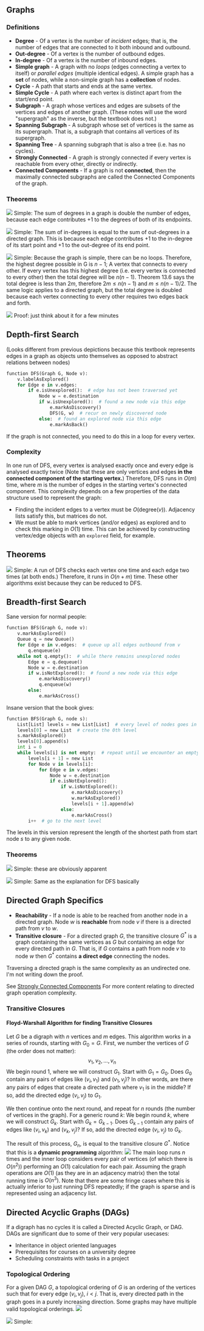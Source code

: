## Graphs
### Definitions
- **Degree** - Of a vertex is the number of *incident* edges; that is, the number of edges that are connected to it both inbound and outbound.
- **Out-degree** - Of a vertex is the number of outbound edges.
- **In-degree** - Of a vertex is the number of inbound edges.
- **Simple graph** - A graph with no *loops* (edges connecting a vertex to itself) or *parallel edges* (multiple identical edges). A simple graph has a **set** of nodes, while a non-simple graph has a **collection** of nodes.
- **Cycle** - A path that starts and ends at the same vertex.
- **Simple Cycle** - A path where each vertex is distinct apart from the start/end point. 
- **Subgraph** - A graph whose vertices and edges are subsets of the vertices and edges of another graph. (These notes will use the word "supergraph" as the inverse, but the textbook does not.)
- **Spanning Subgraph** - A subgraph whose set of vertices is the same as its supergraph. That is, a subgraph that contains all vertices of its supergraph.
- **Spanning Tree** - A spanning subgraph that is also a tree (i.e. has no cycles).
- **Strongly Connected** - A graph is strongly connected if every vertex is reachable from every other, directly or indirectly.
- **Connected Components** - If a graph is not **connected**, then the maximally connected subgraphs are called the Connected Components of the graph.

### Theorems
![](Pasted%20image%2020230925150703.png)
Simple: The sum of degrees in a graph is double the number of edges, because each edge contributes +1 to the degrees of both of its endpoints.

![](Pasted%20image%2020230925150804.png)
Simple: The sum of in-degrees is equal to the sum of out-degrees in a directed graph. This is because each edge contributes +1 to the in-degree of its start point and +1 to the out-degree of its end point.

![](Pasted%20image%2020230925151514.png)
Simple: Because the graph is simple, there can be no loops. Therefore, the highest degree possible in G is $n-1$; A vertex that connects to every other. If every vertex has this highest degree (i.e. every vertex is connected to every other) then the total degree will be $n(n-1)$. Theorem 13.6 says the total degree is less than $2m$, therefore $2m \leq n(n-1)$ and $m \leq n(n-1)/2$. The same logic applies to a directed graph, but the total degree is doubled because each vertex connecting to every other requires two edges back and forth.

![](Pasted%20image%2020230925190050.png)
Proof: just think about it for a few minutes

## Depth-first Search
(Looks different from previous depictions because this textbook represents edges in a graph as objects unto themselves as opposed to abstract relations between nodes)
```python
function DFS(Graph G, Node v):
	v.labelAsExplored()
	for Edge e in v.edges:
		if e.isUnexplored():  # edge has not been traversed yet
			Node w = e.destination
			if w.isUnexplored():  # found a new node via this edge
				e.markAsDiscovery()
				DFS(G, w)  # recur on newly discovered node
			else:  # found an explored node via this edge
				e.markAsBack()
```
If the graph is not connected, you need to do this in a loop for every vertex.
### Complexity
In one run of DFS, every vertex is analysed exactly once and every edge is analysed exactly twice (Note that these are only vertices and edges **in the connected component of the starting vertex.**) Therefore, DFS runs in $O(m)$ time, where $m$ is the number of edges in the starting vertex's connected component. This complexity depends on a few properties of the data structure used to represent the graph:
- Finding the incident edges to a vertex must be $O(\text{degree}(v))$. Adjacency lists satisfy this, but matrices do not.
- We must be able to mark vertices (and/or edges) as explored and to check this marking in $O(1)$ time. This can be achieved by constructing vertex/edge objects with an `explored` field, for example.

## Theorems
![](Pasted%20image%2020230926104728.png)
Simple: A run of DFS checks each vertex one time and each edge two times (at both ends.) Therefore, it runs in $O(n + m)$ time. These other algorithms exist because they can be reduced to DFS.

## Breadth-first Search
Sane version for normal people:
```python
function BFS(Graph G, node v):
	v.markAsExplored()
	Queue q = new Queue()
	for Edge e in v.edges:  # queue up all edges outbound from v
		q.enqueue(e)
	while not q.empty():  # while there remains unexplored nodes
		Edge e = q.dequeue()
		Node w = e.destination
		if w.isNotExplored():  # found a new node via this edge
			e.markAsDiscovery()
			q.enqueue(w)
		else:
			e.markAsCross() 
```
Insane version that the book gives:
```python
function BFS(Graph G, node s):
	List[List] levels = new List[List]  # every level of nodes goes in here
	levels[0] = new List  # create the 0th level
	s.markAsExplored()
	levels[0].append(s)
	int i = 0
	while levels[i] is not empty:  # repeat until we encounter an empty level
		levels[i + 1] = new List
		for Node v in levels[i]:
			for Edge e in v.edges:
				Node w = e.destination
				if e.isNotExplored():
					if w.isNotExplored():
						e.markAsDiscovery()
						w.markAsExplored()
						levels[i + 1].append(w)
					else:
						e.markAsCross()
		i++  # go to the next level
```
The levels in this version represent the length of the shortest path from start node $s$ to any given node.

### Theorems
![](Pasted%20image%2020230926111258.png)
Simple: these are obviously apparent

![](Pasted%20image%2020230926111334.png)
Simple: Same as the explanation for DFS basically

## Directed Graph Specifics
- **Reachability** - If a node is able to be reached from another node in a directed graph. Node $w$ is **reachable** from node $v$ if there is a directed path from $v$ to $w$.
- **Transitive closure** - For a directed graph $G$, the transitive closure $G^*$ is a graph containing the same vertices as $G$ but containing an edge for every directed path in $G$. That is, if $G$ contains a path from node $v$ to node $w$ then $G^*$ contains **a direct edge** connecting the nodes.

Traversing a directed graph is the same complexity as an undirected one. I'm not writing down the proof.

See [Strongly Connected Components](Strongly%20Connected%20Components.md) For more content relating to directed graph operation complexity.

### Transitive Closures
#### Floyd-Warshall Algorithm for finding Transitive Closures
Let $G$ be a digraph with $n$ vertices and $m$ edges. This algorithm works in a series of rounds, starting with $G_0 = G$. First, we number the vertices of $G$ (the order does not matter):
$$
v_1, v_2, ..., v_n
$$
We begin round 1, where we will construct $G_1$.
Start with $G_1 = G_0$.
Does $G_0$ contain any pairs of edges like $(v_i, v_1)$ and $(v_1, v_j)$? In other words, are there any pairs of edges that create a directed path where $v_1$ is in the middle?
If so, add the directed edge $(v_i, v_j)$ to $G_1$.

We then continue onto the next round, and repeat for $n$ rounds (the number of vertices in the graph). For a generic round $k$:
We begin round $k$, where we will construct $G_k$.
Start with $G_k = G_{k-1}$.
Does $G_{k-1}$ contain any pairs of edges like $(v_i, v_k)$ and $(v_k, v_j)$? If so, add the directed edge $(v_i, v_j)$ to $G_k$.

The result of this process, $G_n$, is equal to the transitive closure $G^*$.
Notice that this is a **dynamic programming** algorithm:
![](Pasted%20image%2020230926114548.png)
The main loop runs $n$ times and the inner loop considers every pair of vertices (of which there is $O(n^2)$) performing an $O(1)$ calculation for each pair. Assuming the graph operations are $O(1)$ (as they are in an adjacency matrix) then the total running time is $O(n^3)$.
Note that there are some fringe cases where this is actually inferior to just running DFS repeatedly; if the graph is sparse and is represented using an adjacency list.

## Directed Acyclic Graphs (DAGs)
If a digraph has no cycles it is called a Directed Acyclic Graph, or DAG. DAGs are significant due to some of their very popular usecases:
- Inheritance in object oriented languages
- Prerequisites for courses on a university degree
- Scheduling constraints with tasks in a project

### Topological Ordering
For a given DAG $G$, a topological ordering of $G$ is an ordering of the vertices such that for every edge $(v_i, v_j)$, $i < j$. That is, every directed path in the graph goes in a purely increasing direction. Some graphs may have multiple valid topological orderings.
![](Pasted%20image%2020230926122521.png)

![](Pasted%20image%2020230926122542.png)
Simple: 
